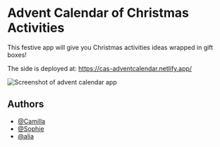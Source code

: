 # Advent Calendar of Christmas Activities

This festive app will give you Christmas activities ideas wrapped in gift boxes!

The side is deployed at: https://cas-adventcalendar.netlify.app/

<img src="App_screenshot.jpg" alt="Screenshot of advent calendar app">

## Authors

- [@Camilla](https://github.com/sea-breezy)
- [@Sophie](https://github.com/sea-breezy)
- [@alia](https://github.com/aliafarhana88)
